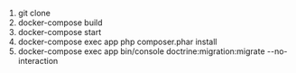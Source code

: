1. git clone 
2. docker-compose build
3. docker-compose start
4. docker-compose exec app php composer.phar install   
5. docker-compose exec app bin/console doctrine:migration:migrate --no-interaction